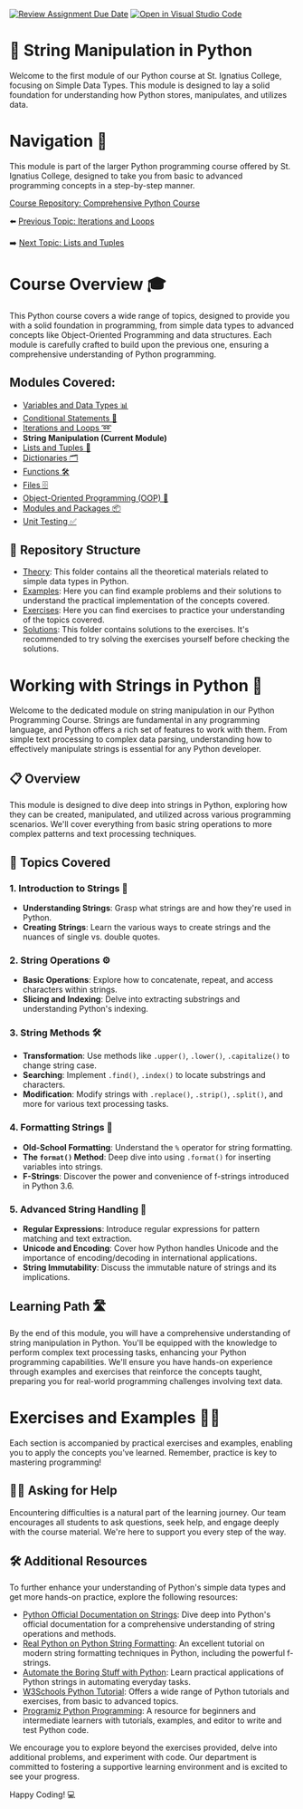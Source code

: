 [![Review Assignment Due Date](https://classroom.github.com/assets/deadline-readme-button-24ddc0f5d75046c5622901739e7c5dd533143b0c8e959d652212380cedb1ea36.svg)](https://classroom.github.com/a/Mn4QVjMA)
[![Open in Visual Studio Code](https://classroom.github.com/assets/open-in-vscode-718a45dd9cf7e7f842a935f5ebbe5719a5e09af4491e668f4dbf3b35d5cca122.svg)](https://classroom.github.com/online_ide?assignment_repo_id=14856990&assignment_repo_type=AssignmentRepo)
# 📘 String Manipulation in Python

Welcome to the first module of our Python course at St. Ignatius College, focusing on Simple Data Types. This module is designed to lay a solid foundation for understanding how Python stores, manipulates, and utilizes data.

# Navigation 🧭

This module is part of the larger Python programming course offered by St. Ignatius College, designed to take you from basic to advanced programming concepts in a step-by-step manner. 

[Course Repository: Comprehensive Python Course](https://github.com/YuriODev/St-Ignatius-Python-Course)

⬅️ [Previous Topic: Iterations and Loops](https://github.com/YuriODev/python-st-ignatius-03-iterations-and-loops/blob/main/README.md)

➡️ [Next Topic: Lists and Tuples](https://github.com/YuriODev/python-st-ignatius-05-lists-in-python/blob/main/README.md)


# Course Overview 🎓

This Python course covers a wide range of topics, designed to provide you with a solid foundation in programming, from simple data types to advanced concepts like Object-Oriented Programming and data structures. Each module is carefully crafted to build upon the previous one, ensuring a comprehensive understanding of Python programming.

## Modules Covered:
- [Variables and Data Types 📊](https://github.com/YuriODev/python-st-ignatius-01-simple-data-types/blob/main/README.md) 
- [Conditional Statements 🔀](https://github.com/YuriODev/python-st-ignatius-02-simple-conditional-statements/blob/main/README.md)
- [Iterations and Loops ➿](https://github.com/YuriODev/python-st-ignatius-03-iterations-and-loops/blob/main/README.md)
- **String Manipulation (Current Module)**
- [Lists and Tuples 📝](https://github.com/YuriODev/python-st-ignatius-05-lists-in-python/blob/main/README.md)
- [Dictionaries 🗂](https://github.com/YuriODev/python-st-ignatius-06-mastering-dictionaries/blob/main/README.md)
- [Functions 🛠](https://github.com/YuriODev/python-st-ignatius-07-functions-in-python/blob/main/README.md)
- [Files 🗄](https://github.com/YuriODev/python-st-ignatius-08-files-in-python/blob/main/README.md)
- [Object-Oriented Programming (OOP) 🤖](https://github.com/YuriODev/python-st-ignatius-09-oop/blob/main/README.md)
- [Modules and Packages 📦](https://github.com/YuriODev/python-st-ignatius-10-modules-and-packages/blob/main/README.md)
- [Unit Testing ✅](https://github.com/YuriODev/python-st-ignatius-11-unit-testing/blob/main/README.md)

## 📂 Repository Structure

- [Theory](./theory): This folder contains all the theoretical materials related to simple data types in Python.
- [Examples](./examples): Here you can find example problems and their solutions to understand the practical implementation of the concepts covered.
- [Exercises](./exercises): Here you can find exercises to practice your understanding of the topics covered.
- [Solutions](./solutions): This folder contains solutions to the exercises. It's recommended to try solving the exercises yourself before checking the solutions.


# Working with Strings in Python 📘

Welcome to the dedicated module on string manipulation in our Python Programming Course. Strings are fundamental in any programming language, and Python offers a rich set of features to work with them. From simple text processing to complex data parsing, understanding how to effectively manipulate strings is essential for any Python developer.

## 📋 Overview

This module is designed to dive deep into strings in Python, exploring how they can be created, manipulated, and utilized across various programming scenarios. We'll cover everything from basic string operations to more complex patterns and text processing techniques.

## 🧩 Topics Covered

### 1. Introduction to Strings 🎈
- **Understanding Strings**: Grasp what strings are and how they're used in Python.
- **Creating Strings**: Learn the various ways to create strings and the nuances of single vs. double quotes.

### 2. String Operations ⚙️
- **Basic Operations**: Explore how to concatenate, repeat, and access characters within strings.
- **Slicing and Indexing**: Delve into extracting substrings and understanding Python's indexing.

### 3. String Methods 🛠️
- **Transformation**: Use methods like `.upper()`, `.lower()`, `.capitalize()` to change string case.
- **Searching**: Implement `.find()`, `.index()` to locate substrings and characters.
- **Modification**: Modify strings with `.replace()`, `.strip()`, `.split()`, and more for various text processing tasks.

### 4. Formatting Strings 🎨
- **Old-School Formatting**: Understand the `%` operator for string formatting.
- **The `format()` Method**: Deep dive into using `.format()` for inserting variables into strings.
- **F-Strings**: Discover the power and convenience of f-strings introduced in Python 3.6.

### 5. Advanced String Handling 🌟
- **Regular Expressions**: Introduce regular expressions for pattern matching and text extraction.
- **Unicode and Encoding**: Cover how Python handles Unicode and the importance of encoding/decoding in international applications.
- **String Immutability**: Discuss the immutable nature of strings and its implications.

## Learning Path 🛣️

By the end of this module, you will have a comprehensive understanding of string manipulation in Python. You'll be equipped with the knowledge to perform complex text processing tasks, enhancing your Python programming capabilities. We'll ensure you have hands-on experience through examples and exercises that reinforce the concepts taught, preparing you for real-world programming challenges involving text data.


# Exercises and Examples 🏋️‍♂️

Each section is accompanied by practical exercises and examples, enabling you to apply the concepts you've learned. Remember, practice is key to mastering programming!

## 🙋‍♂️ Asking for Help

Encountering difficulties is a natural part of the learning journey. Our team encourages all students to ask questions, seek help, and engage deeply with the course material. We're here to support you every step of the way.

## 🛠 Additional Resources

To further enhance your understanding of Python's simple data types and get more hands-on practice, explore the following resources:

- [Python Official Documentation on Strings](https://docs.python.org/3/library/stdtypes.html#text-sequence-type-str): Dive deep into Python's official documentation for a comprehensive understanding of string operations and methods.
- [Real Python on Python String Formatting](https://realpython.com/python-f-strings/): An excellent tutorial on modern string formatting techniques in Python, including the powerful f-strings.
- [Automate the Boring Stuff with Python](https://automatetheboringstuff.com/2e/chapter6/): Learn practical applications of Python strings in automating everyday tasks.
- [W3Schools Python Tutorial](https://www.w3schools.com/python/): Offers a wide range of Python tutorials and exercises, from basic to advanced topics.
- [Programiz Python Programming](https://www.programiz.com/python-programming): A resource for beginners and intermediate learners with tutorials, examples, and editor to write and test Python code.

We encourage you to explore beyond the exercises provided, delve into additional problems, and experiment with code. Our department is committed to fostering a supportive learning environment and is excited to see your progress.

Happy Coding! 💻
